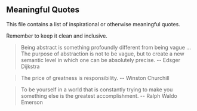 ## Meaningful Quotes

This file contains a list of inspirational or otherwise meaningful quotes.

Remember to keep it clean and inclusive.

> Being abstract is something profoundly different from being vague ... The purpose of abstraction is not to be vague, but to create a new semantic level in which one can be absolutely precise. -- Edsger Dijkstra

> The price of greatness is responsibility.
-- Winston Churchill

> To be yourself in a world that is constantly trying to make you something else is the greatest accomplishment. -- Ralph Waldo Emerson